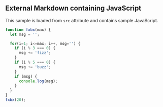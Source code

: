 ## External Markdown containing JavaScript

This sample is loaded from `src` attribute and contains sample JavaScript.

```javascript
function fxbx(max) {
  let msg = '';

  for(i=1; i<=max; i++, msg='') {
    if (i % 3 === 0) {
      msg += 'fizz';
    }
    if (i % 5 === 0) {
      msg += 'buzz';
    }
    if (msg) {
      console.log(msg);
    }
  }
}
fxbx(20);
```
